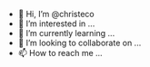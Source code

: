 - 👋 Hi, I’m @christeco
- 👀 I’m interested in ...
- 🌱 I’m currently learning ...
- 💞️ I’m looking to collaborate on ...
- 📫 How to reach me ...

<!---
christeco/christeco is a ✨ special ✨ repository because its `README.md` (this file) appears on your GitHub profile.
You can click the Preview link to take a look at your changes.
--->
